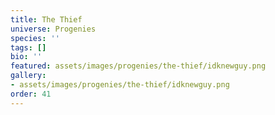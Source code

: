 ```yaml
---
title: The Thief
universe: Progenies
species: ''
tags: []
bio: ''
featured: assets/images/progenies/the-thief/idknewguy.png
gallery:
- assets/images/progenies/the-thief/idknewguy.png
order: 41
---
```

